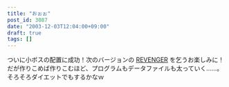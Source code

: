 ```yaml
---
title: "おぉぉ"
post_id: 3087
date: "2003-12-03T12:04:00+09:00"
draft: true
tags: []
---
```



ついに小ボスの配置に成功！次のバージョンの [REVENGER](https://danmaq.com/revenger) を乞うお楽しみに！ だが作りこめば作りこむほど、プログラムもデータファイルも太っていく……。そろそろダイエットでもするかなｗ
